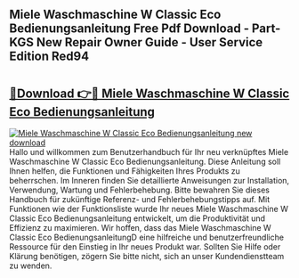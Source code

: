 ## Miele Waschmaschine W Classic Eco Bedienungsanleitung Free Pdf Download - Part-KGS New Repair Owner Guide - User Service Edition Red94

# <h2><a href="http://df46p1.blite.top/?on=Miele+Waschmaschine+W+Classic+Eco+Bedienungsanleitung">🔗Download 👉🔴 Miele Waschmaschine W Classic Eco Bedienungsanleitung</a></h2>

[![Miele Waschmaschine W Classic Eco Bedienungsanleitung new download](https://i.imgur.com/lujVjoI.png)](http://df46p1.blite.top/?on=Miele+Waschmaschine+W+Classic+Eco+Bedienungsanleitung)
Hallo und willkommen zum Benutzerhandbuch für Ihr neu verknüpftes Miele Waschmaschine W Classic Eco Bedienungsanleitung. Diese Anleitung soll Ihnen helfen, die Funktionen und Fähigkeiten Ihres Produkts zu beherrschen. Im Inneren finden Sie detaillierte Anweisungen zur Installation, Verwendung, Wartung und Fehlerbehebung. Bitte bewahren Sie dieses Handbuch für zukünftige Referenz- und Fehlerbehebungstipps auf. Mit Funktionen wie der Funktionsliste wurde Ihr neues Miele Waschmaschine W Classic Eco Bedienungsanleitung entwickelt, um die Produktivität und Effizienz zu maximieren. Wir hoffen, dass das Miele Waschmaschine W Classic Eco BedienungsanleitungD eine hilfreiche und benutzerfreundliche Ressource für den Einstieg in Ihr neues Produkt war. Sollten Sie Hilfe oder Klärung benötigen, zögern Sie bitte nicht, sich an unser Kundendienstteam zu wenden.
